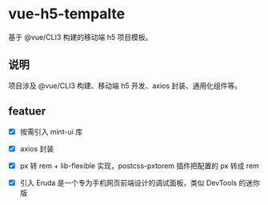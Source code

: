 # vue-h5-tempalte
基于 @vue/CLI3 构建的移动端 h5 项目模板。

## 说明
项目涉及 @vue/CLI3 构建、移动端 h5 开发、axios 封装、通用化组件等。

## featuer
- [x] 按需引入 mint-ui 库
- [x] axios 封装
- [x] px 转 rem + lib-flexible 实现，postcss-pxtorem 插件把配置的 px 转成 rem
- [x] 引入 Eruda 是一个专为手机网页前端设计的调试面板，类似 DevTools 的迷你版

